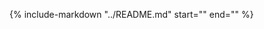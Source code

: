 {%
   include-markdown "../README.md"
   start="<!--introduction-start-->"
   end="<!--introduction-end-->"
%}

[Observer Pattern]: ./dev-guide/Observer_Pattern_Implementation.md
[Service Persistence]: ./user-guide/Service_Persistence.md
[Defining DataService]: ./getting-started.md#defining-a-dataservice
[Web Interface Access]: ./getting-started.md#accessing-the-web-interface
[Short RPC Client]: ./getting-started.md#connecting-to-the-service-via-python-rpc-client
[Customizing Web Interface]: ./user-guide/interaction/main.md#customization-options
[Task Management]: ./user-guide/Tasks.md
[Units]: ./user-guide/Understanding-Units.md
[Property Validation]: ./user-guide/Validating-Property-Setters.md
